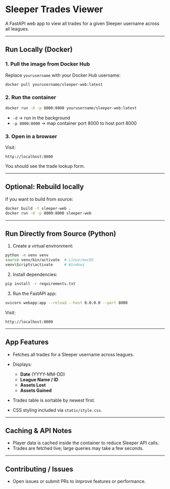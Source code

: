 # Sleeper Trades Viewer

A FastAPI web app to view all trades for a given Sleeper username across all leagues.

---

## Run Locally (Docker)

### 1. Pull the image from Docker Hub

Replace `yourusername` with your Docker Hub username:

```bash
docker pull yourusername/sleeper-web:latest
```

### 2. Run the container

```bash
docker run -d -p 8000:8000 yourusername/sleeper-web:latest
```

* `-d` → run in the background
* `-p 8000:8000` → map container port 8000 to host port 8000

### 3. Open in a browser

Visit:

```
http://localhost:8000
```

You should see the trade lookup form.

---

## Optional: Rebuild locally

If you want to build from source:

```bash
docker build -t sleeper-web .
docker run -d -p 8000:8000 sleeper-web
```

---

## Run Directly from Source (Python)

1. Create a virtual environment:

```bash
python -m venv venv
source venv/bin/activate  # Linux/macOS
venv\Scripts\activate     # Windows
```

2. Install dependencies:

```bash
pip install -r requirements.txt
```

3. Run the FastAPI app:

```bash
uvicorn webapp:app --reload --host 0.0.0.0 --port 8000
```

Visit:

```
http://localhost:8000
```

---

## App Features

* Fetches all trades for a Sleeper username across leagues.
* Displays:

  * **Date** (YYYY-MM-DD)
  * **League Name / ID**
  * **Assets Lost**
  * **Assets Gained**
* Trades table is sortable by newest first.
* CSS styling included via `static/style.css`.

---

## Caching & API Notes

* Player data is cached inside the container to reduce Sleeper API calls.
* Trades are fetched live; large queries may take a few seconds.

---

## Contributing / Issues

* Open issues or submit PRs to improve features or performance.
